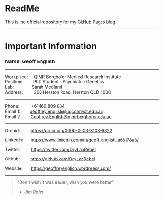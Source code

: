 ReadMe
======

This is the official repository for my [GitHub Pages blog](https://drylabrebel.github.io).

--- 

Important Information
=====================

### Name: Geoff English ### 

---

Workplace:    &nbsp;&nbsp;&nbsp;                                                              QIMR Berghofer Medical Research Institute  
Position:     &nbsp;&nbsp;&nbsp;&nbsp;&nbsp;&nbsp;&nbsp;                                      PhD Student - Psychiatric Genetics  
Lab:          &nbsp;&nbsp;&nbsp;&nbsp;&nbsp;&nbsp;&nbsp;&nbsp;&nbsp;&nbsp;&nbsp;&nbsp;&nbsp;  Sarah Medland  
Address:      &nbsp;&nbsp;&nbsp;&nbsp;&nbsp;&nbsp;&nbsp;                                      300 Herston Road, Herston QLD 4008  

---

Phone:        &nbsp;&nbsp;&nbsp;&nbsp;&nbsp;&nbsp;&nbsp;&nbsp;  +61466 809 834  
Email 1:      &nbsp;&nbsp;&nbsp;&nbsp;&nbsp;&nbsp;              geoffrey.english@uqconnect.edu.au  
Email 2:      &nbsp;&nbsp;&nbsp;&nbsp;&nbsp;&nbsp;              Geoffrey.English@qimrberghofer.edu.au  

---

Orchid:       &nbsp;&nbsp;&nbsp;&nbsp;&nbsp;&nbsp;&nbsp;  https://orcid.org/0000-0003-3103-9322  

LinkedIn:     &nbsp;&nbsp;&nbsp;&nbsp;                    https://www.linkedin.com/in/geoff-english-a66178a3/  

Twitter:      &nbsp;&nbsp;&nbsp;&nbsp;&nbsp;&nbsp;&nbsp;  https://twitter.com/DryLabRebel  

Github:       &nbsp;&nbsp;&nbsp;&nbsp;&nbsp;&nbsp;&nbsp;  https://github.com/DryLabRebel  

Website:      &nbsp;&nbsp;&nbsp;&nbsp;&nbsp;              https://geoffreyenglish.wordpress.com/  

---

> "Don't wish it was easier; wish you were better" 
> - *Jim Rohn*

